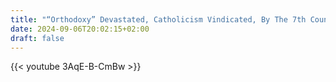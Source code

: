 ```yaml
---
title: "“Orthodoxy” Devastated, Catholicism Vindicated, By The 7th Council (Nicaea II)"
date: 2024-09-06T20:02:15+02:00
draft: false
---
```


{{< youtube 3AqE-B-CmBw >}}
